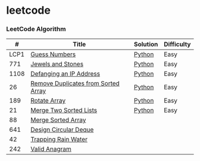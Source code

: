 # leetcode

### LeetCode Algorithm

| # | Title | Solution | Difficulty |
|---| ----- | -------- | ---------- |
|LCP1|[Guess Numbers](https://leetcode-cn.com/problems/guess-numbers/) | [Python](algorithms/GuessNumbers.py)|Easy|
|771|[Jewels and Stones](https://leetcode-cn.com/problems/jewels-and-stones/) | [Python](algorithms/JewelsandStones.py)|Easy|
|1108|[Defanging an IP Address](https://leetcode-cn.com/problems/defanging-an-ip-address/) | [Python](algorithms/DefanginganIPAddress.py)|Easy|
|26|[Remove Duplicates from Sorted Array](https://leetcode-cn.com/problems/remove-duplicates-from-sorted-array/) | [Python](algorithms/RemoveDuplicatesfromSortedArray.py)|Easy|
|189|[Rotate Array](https://leetcode-cn.com/problems/rotate-array/) | [Python](algorithms/RotateArray.py)|Easy|
|21|[Merge Two Sorted Lists](https://leetcode-cn.com/problems/merge-two-sorted-lists/) | [Python](algorithms/MergeTwoSortedLists.py)|Easy|
|88|[Merge Sorted Array](https://leetcode-cn.com/problems/merge-sorted-array/) |
|641|[Design Circular Deque](https://leetcode-cn.com/problems/design-circular-deque/) |
|42|[Trapping Rain Water](https://leetcode-cn.com/problems/trapping-rain-water/) |
|242|[Valid Anagram](https://leetcode-cn.com/problems/valid-anagram/description/) |


